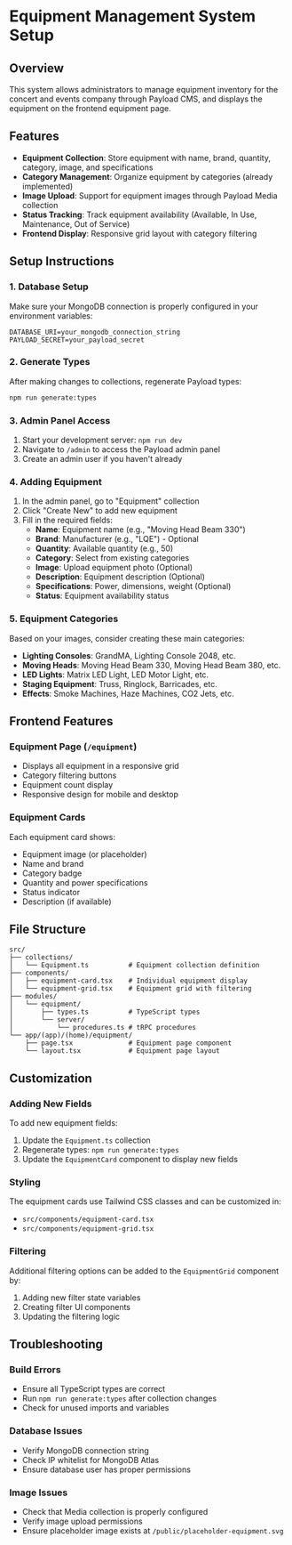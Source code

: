 # Equipment Management System Setup

## Overview

This system allows administrators to manage equipment inventory for the concert and events company through Payload CMS, and displays the equipment on the frontend equipment page.

## Features

- **Equipment Collection**: Store equipment with name, brand, quantity, category, image, and specifications
- **Category Management**: Organize equipment by categories (already implemented)
- **Image Upload**: Support for equipment images through Payload Media collection
- **Status Tracking**: Track equipment availability (Available, In Use, Maintenance, Out of Service)
- **Frontend Display**: Responsive grid layout with category filtering

## Setup Instructions

### 1. Database Setup

Make sure your MongoDB connection is properly configured in your environment variables:

```env
DATABASE_URI=your_mongodb_connection_string
PAYLOAD_SECRET=your_payload_secret
```

### 2. Generate Types

After making changes to collections, regenerate Payload types:

```bash
npm run generate:types
```

### 3. Admin Panel Access

1. Start your development server: `npm run dev`
2. Navigate to `/admin` to access the Payload admin panel
3. Create an admin user if you haven't already

### 4. Adding Equipment

1. In the admin panel, go to "Equipment" collection
2. Click "Create New" to add new equipment
3. Fill in the required fields:
   - **Name**: Equipment name (e.g., "Moving Head Beam 330")
   - **Brand**: Manufacturer (e.g., "LQE") - Optional
   - **Quantity**: Available quantity (e.g., 50)
   - **Category**: Select from existing categories
   - **Image**: Upload equipment photo (Optional)
   - **Description**: Equipment description (Optional)
   - **Specifications**: Power, dimensions, weight (Optional)
   - **Status**: Equipment availability status

### 5. Equipment Categories

Based on your images, consider creating these main categories:

- **Lighting Consoles**: GrandMA, Lighting Console 2048, etc.
- **Moving Heads**: Moving Head Beam 330, Moving Head Beam 380, etc.
- **LED Lights**: Matrix LED Light, LED Motor Light, etc.
- **Staging Equipment**: Truss, Ringlock, Barricades, etc.
- **Effects**: Smoke Machines, Haze Machines, CO2 Jets, etc.

## Frontend Features

### Equipment Page (`/equipment`)

- Displays all equipment in a responsive grid
- Category filtering buttons
- Equipment count display
- Responsive design for mobile and desktop

### Equipment Cards

Each equipment card shows:

- Equipment image (or placeholder)
- Name and brand
- Category badge
- Quantity and power specifications
- Status indicator
- Description (if available)

## File Structure

```
src/
├── collections/
│   └── Equipment.ts          # Equipment collection definition
├── components/
│   ├── equipment-card.tsx    # Individual equipment display
│   └── equipment-grid.tsx    # Equipment grid with filtering
├── modules/
│   └── equipment/
│       ├── types.ts          # TypeScript types
│       └── server/
│           └── procedures.ts # tRPC procedures
└── app/(app)/(home)/equipment/
    ├── page.tsx              # Equipment page component
    └── layout.tsx            # Equipment page layout
```

## Customization

### Adding New Fields

To add new equipment fields:

1. Update the `Equipment.ts` collection
2. Regenerate types: `npm run generate:types`
3. Update the `EquipmentCard` component to display new fields

### Styling

The equipment cards use Tailwind CSS classes and can be customized in:

- `src/components/equipment-card.tsx`
- `src/components/equipment-grid.tsx`

### Filtering

Additional filtering options can be added to the `EquipmentGrid` component by:

1. Adding new filter state variables
2. Creating filter UI components
3. Updating the filtering logic

## Troubleshooting

### Build Errors

- Ensure all TypeScript types are correct
- Run `npm run generate:types` after collection changes
- Check for unused imports and variables

### Database Issues

- Verify MongoDB connection string
- Check IP whitelist for MongoDB Atlas
- Ensure database user has proper permissions

### Image Issues

- Check that Media collection is properly configured
- Verify image upload permissions
- Ensure placeholder image exists at `/public/placeholder-equipment.svg`
